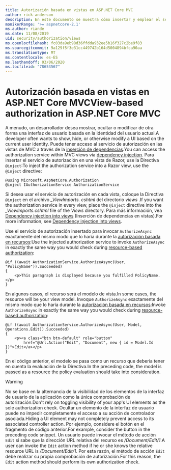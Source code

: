 ```yaml
---
title: Autorización basada en vistas en ASP.NET Core MVC
author: rick-anderson
description: En este documento se muestra cómo insertar y emplear el servicio de autorización dentro de una ASP.NET Core vista de Razor.
monikerRange: '>= aspnetcore-2.1'
ms.author: riande
ms.date: 11/08/2019
uid: security/authorization/views
ms.openlocfilehash: fc03da9eb98d36ffdda932ee5b16f327c2be9f83
ms.sourcegitcommit: 9a129f5f3e31cc449742b164d5004894bfca90aa
ms.translationtype: MT
ms.contentlocale: es-ES
ms.lasthandoff: 03/06/2020
ms.locfileid: "78653567"
---
```

# <a name="view-based-authorization-in-aspnet-core-mvc"></a><span data-ttu-id="3d1d8-103">Autorización basada en vistas en ASP.NET Core MVC</span><span class="sxs-lookup"><span data-stu-id="3d1d8-103">View-based authorization in ASP.NET Core MVC</span></span>

<span data-ttu-id="3d1d8-104">A menudo, un desarrollador desea mostrar, ocultar o modificar de otra forma una interfaz de usuario basada en la identidad del usuario actual.</span><span class="sxs-lookup"><span data-stu-id="3d1d8-104">A developer often wants to show, hide, or otherwise modify a UI based on the current user identity.</span></span> <span data-ttu-id="3d1d8-105">Puede tener acceso al servicio de autorización en las vistas de MVC a través de la [inserción de dependencias](xref:fundamentals/dependency-injection).</span><span class="sxs-lookup"><span data-stu-id="3d1d8-105">You can access the authorization service within MVC views via [dependency injection](xref:fundamentals/dependency-injection).</span></span> <span data-ttu-id="3d1d8-106">Para insertar el servicio de autorización en una vista de Razor, use la Directiva `@inject`:</span><span class="sxs-lookup"><span data-stu-id="3d1d8-106">To inject the authorization service into a Razor view, use the `@inject` directive:</span></span>

```cshtml
@using Microsoft.AspNetCore.Authorization
@inject IAuthorizationService AuthorizationService
```

<span data-ttu-id="3d1d8-107">Si desea usar el servicio de autorización en cada vista, coloque la Directiva `@inject` en el archivo *_ViewImports. cshtml* del directorio *views* .</span><span class="sxs-lookup"><span data-stu-id="3d1d8-107">If you want the authorization service in every view, place the `@inject` directive into the *_ViewImports.cshtml* file of the *Views* directory.</span></span> <span data-ttu-id="3d1d8-108">Para más información, vea [Dependency injection into views](xref:mvc/views/dependency-injection) (Inserción de dependencias en vistas).</span><span class="sxs-lookup"><span data-stu-id="3d1d8-108">For more information, see [Dependency injection into views](xref:mvc/views/dependency-injection).</span></span>

<span data-ttu-id="3d1d8-109">Use el servicio de autorización insertado para invocar `AuthorizeAsync` exactamente del mismo modo que lo haría durante la [autorización basada en recursos](xref:security/authorization/resourcebased#security-authorization-resource-based-imperative):</span><span class="sxs-lookup"><span data-stu-id="3d1d8-109">Use the injected authorization service to invoke `AuthorizeAsync` in exactly the same way you would check during [resource-based authorization](xref:security/authorization/resourcebased#security-authorization-resource-based-imperative):</span></span>

```cshtml
@if ((await AuthorizationService.AuthorizeAsync(User, "PolicyName")).Succeeded)
{
    <p>This paragraph is displayed because you fulfilled PolicyName.</p>
}
```

<span data-ttu-id="3d1d8-110">En algunos casos, el recurso será el modelo de vista.</span><span class="sxs-lookup"><span data-stu-id="3d1d8-110">In some cases, the resource will be your view model.</span></span> <span data-ttu-id="3d1d8-111">Invoque `AuthorizeAsync` exactamente del mismo modo que lo haría durante la [autorización basada en recursos](xref:security/authorization/resourcebased#security-authorization-resource-based-imperative):</span><span class="sxs-lookup"><span data-stu-id="3d1d8-111">Invoke `AuthorizeAsync` in exactly the same way you would check during [resource-based authorization](xref:security/authorization/resourcebased#security-authorization-resource-based-imperative):</span></span>

```cshtml
@if ((await AuthorizationService.AuthorizeAsync(User, Model, Operations.Edit)).Succeeded)
{
    <p><a class="btn btn-default" role="button"
        href="@Url.Action("Edit", "Document", new { id = Model.Id })">Edit</a></p>
}
```

<span data-ttu-id="3d1d8-112">En el código anterior, el modelo se pasa como un recurso que debería tener en cuenta la evaluación de la Directiva.</span><span class="sxs-lookup"><span data-stu-id="3d1d8-112">In the preceding code, the model is passed as a resource the policy evaluation should take into consideration.</span></span>

> [!WARNING]
> <span data-ttu-id="3d1d8-113">No se base en la alternancia de la visibilidad de los elementos de la interfaz de usuario de la aplicación como la única comprobación de autorización.</span><span class="sxs-lookup"><span data-stu-id="3d1d8-113">Don't rely on toggling visibility of your app's UI elements as the sole authorization check.</span></span> <span data-ttu-id="3d1d8-114">Ocultar un elemento de la interfaz de usuario puede no impedir completamente el acceso a su acción de controlador asociada.</span><span class="sxs-lookup"><span data-stu-id="3d1d8-114">Hiding a UI element may not completely prevent access to its associated controller action.</span></span> <span data-ttu-id="3d1d8-115">Por ejemplo, considere el botón en el fragmento de código anterior.</span><span class="sxs-lookup"><span data-stu-id="3d1d8-115">For example, consider the button in the preceding code snippet.</span></span> <span data-ttu-id="3d1d8-116">Un usuario puede invocar el método de acción `Edit` si sabe que la dirección URL relativa del recurso es */Document/Edit/1*.</span><span class="sxs-lookup"><span data-stu-id="3d1d8-116">A user can invoke the `Edit` action method if he or she knows the relative resource URL is */Document/Edit/1*.</span></span> <span data-ttu-id="3d1d8-117">Por esta razón, el método de acción `Edit` debe realizar su propia comprobación de autorización.</span><span class="sxs-lookup"><span data-stu-id="3d1d8-117">For this reason, the `Edit` action method should perform its own authorization check.</span></span>
